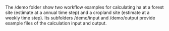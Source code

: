 The /demo folder show two workflow examples for calculating ha at a forest site (estimate at a annual time step) and a cropland site (estimate at a weekly time step). Its subfolders /demo/input and /demo/output provide example files of the calculation input and output. 
